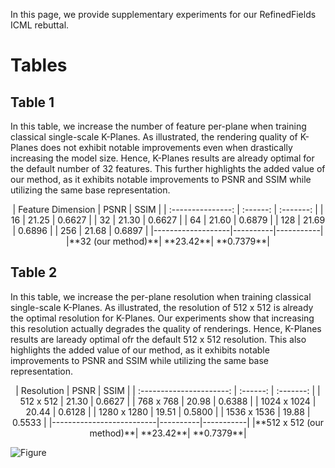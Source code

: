 In this page, we provide supplementary experiments for our RefinedFields ICML rebuttal.

# Tables

## Table 1
In this table, we increase the number of feature per-plane when training classical single-scale K-Planes.
As illustrated, the rendering quality of K-Planes does not exhibit notable improvements even when drastically increasing the model size.
Hence, K-Planes results are already optimal for the default number of 32 features.
This further highlights the added value of our method, as it exhibits notable improvements to PSNR and SSIM while utilizing the same base representation.

<center>
| Feature Dimension |   PSNR   |   SSIM    |
| :---------------: | :------: | :-------: |
| 16                |   21.25  |   0.6627  |
| 32                |   21.30  |   0.6627  |
| 64                |   21.60  |   0.6879  |
| 128               |   21.69  |   0.6896  |
| 256               |   21.68  |   0.6897  |
|-------------------|----------|-----------|
|**32 (our method)**| **23.42**| **0.7379**|
</center>

## Table 2
In this table, we increase the per-plane resolution when training classical single-scale K-Planes.
As illustrated, the resolution of 512 x 512 is already the optimal resolution for K-Planes. 
Our experiments show that increasing this resolution actually degrades the quality of renderings. 
Hence, K-Planes results are laready optimal ofr the default 512 x 512 resolution.
This also highlights the added value of our method, as it exhibits notable improvements to PSNR and SSIM while utilizing the same base representation.

<center>
| Resolution               |   PSNR   |    SSIM   |
| :----------------------: | :------: | :-------: |
| 512 x 512                |   21.30  |   0.6627  |
| 768 x 768                |   20.98  |   0.6388  |
| 1024 x 1024              |   20.44  |   0.6128  |
| 1280 x 1280              |   19.51  |   0.5800  |
| 1536 x 1536              |   19.88  |   0.5533  |
|--------------------------|----------|-----------|
|**512 x 512 (our method)**| **23.42**| **0.7379**|
</center>



![Figure](assets/css/schema.svg)
